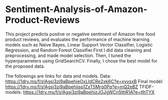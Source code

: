 # Sentiment-Analysis-of-Amazon-Product-Reviews

This project predicts positve or negative sentiment of Amazon fine food product reviews, and evaluates the performance of machine learning models such as Naive Bayes, Linear Support Vector Classifier, Logistic Regression, and Random Forest Classifier.First I did data cleaning and preprocessing, and made model selection. Then, I tuned the hyperparameters using GridSearchCV. Finally, I chose the best model for the proposed data.

The followings are links for data and models.
Data: https://1drv.ms/f/s!Agsj3zi9aBpehieOxLldCRe2xk6C?e=xyvsxB
Final model: https://1drv.ms/f/s!Agsj3zi9aBpehiisp1ZxT5Mrg0Pq?e=mQ2eBZ
TFIDF-models: https://1drv.ms/f/s!Agsj3zi9aBpehizJOJgWCn5thR1A?e=tlhTYX

